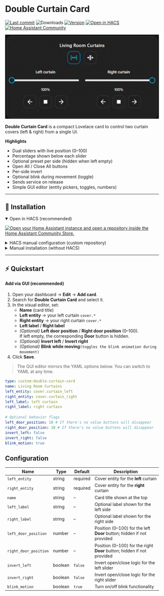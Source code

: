 # Double Curtain Card

[![Last commit](https://img.shields.io/github/last-commit/Hugo0485/DoubleCurtainCard)](#)
![Downloads](https://img.shields.io/github/downloads/Hugo0485/DoubleCurtainCard/total)
[![Version](https://img.shields.io/github/v/release/Hugo0485/DoubleCurtainCard)](#)
[![Open in HACS](https://img.shields.io/badge/Open%20in-HACS-41BDF5?logo=homeassistant&logoColor=white)](https://my.home-assistant.io/redirect/hacs_repository/?owner=Hugo0485&repository=DoubleCurtainCard&category=plugin)
[![Home Assistant Community](https://img.shields.io/badge/Home%20Assistant-Community%20Forum-319fee?logo=home-assistant)](https://community.home-assistant.io/t/lovelace-double-curtain-card/)

![Double curtain](doublecurtain.gif)

**Double Curtain Card** is a compact Lovelace card to control two curtain covers (left & right) from a single UI.

**Highlights**

- Dual sliders with live position (0–100)
- Percentage shown below each slider
- Optional preset per side (hidden when left empty)
- Open All / Close All buttons
- Per-side invert
- Optional blink during movement (toggle)
- Sends service on release
- Simple GUI editor (entity pickers, toggles, numbers)

---

## 🚀 Installation

<details open>
  <summary>Open in HACS (recommended)</summary>

[![Open your Home Assistant instance and open a repository inside the Home Assistant Community Store.](https://my.home-assistant.io/badges/hacs_repository.svg)](https://my.home-assistant.io/redirect/hacs_repository/?owner=Hugo0485&repository=DoubleCurtainCard&category=plugin)

</details>

<details>
  <summary>HACS manual configuration (custom repository)</summary>

1. Open **HACS** in Home Assistant.  
2. Click **Custom repositories**.  
3. Add: `https://github.com/Hugo0485/DoubleCurtainCard.git` — Category: **Plugin**.  
4. Search for **Double Curtain Card** → **Install**.  
5. Ensure the resource URL is `/hacsfiles/double-curtain-card/double-curtain-card.js` (HACS sets this automatically for frontend plugins).
</details>

<details>
  <summary>Manual installation (without HACS)</summary>

1. Download the latest build:  
   [`double-curtain-card.js`](https://github.com/Hugo0485/DoubleCurtainCard/releases/latest/download/double-curtain-card.js)  
2. Put it in `<config>/www/`.  
3. Go to **Settings → Dashboards → Resources** and add:  
   - **URL**: `/local/double-curtain-card.js`  
   - **Resource type**: *JavaScript module*  
4. Reload your browser and add the card to your dashboard.
</details>

---

## ⚡ Quickstart

#### Add via GUI (recommended)
1. Open your dashboard → **Edit** → **Add card**.  
2. Search for **Double Curtain Card** and select it.  
3. In the visual editor, set:
   - **Name** (card title)  
   - **Left entity** → your left curtain `cover.*`  
   - **Right entity** → your right curtain `cover.*`  
   - **Left label** / **Right label**  
   - *(Optional)* **Left door position** / **Right door position** (0–100).  
     If left empty, the corresponding **Door** button is hidden.  
   - *(Optional)* **Invert left** / **Invert right**
   - *(Optional)* **Blink while moving**`(toggles the blink animation during movement)`  
4. Click **Save**.

> The GUI editor mirrors the YAML options below. You can switch to YAML at any time.

```yaml
type: custom:double-curtain-card
name: Living Room Curtains
left_entity: cover.curtain_left
right_entity: cover.curtain_right
left_label: left curtain
right_label: right curtain

# Optional behavior flags
left_door_position: 10 # If there's no value buttons will disappear 
right_door_position: 10 # If there's no value buttons will disappear 
invert_left: false
invert_right: false
blink_motion: true
````

## Configuration

| Name                  | Type    | Default  | Description                                                            |
| --------------------- | ------- | -------- | ---------------------------------------------------------------------- |
| `left_entity`         | string  | required | Cover entity for the **left** curtain                                  |
| `right_entity`        | string  | required | Cover entity for the **right** curtain                                 |
| `name`                | string  | –        | Card title shown at the top                                            |
| `left_label`          | string  | –        | Optional label shown for the left side                                 |
| `right_label`         | string  | –        | Optional label shown for the right side                                |
| `left_door_position`  | number  | –        | Position (0–100) for the left **Door** button; hidden if not provided  |
| `right_door_position` | number  | –        | Position (0–100) for the right **Door** button; hidden if not provided |
| `invert_left`         | boolean | `false`  | Invert open/close logic for the left slider                            |
| `invert_right`        | boolean | `false`  | Invert open/close logic for the right slider                           |
| `blink_motion`        | boolean | `true`   | Turn on/off blink functionality                                        |


